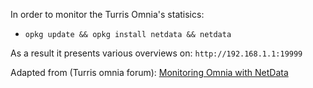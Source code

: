 In order to monitor the Turris Omnia's statisics:

- `opkg update && opkg install netdata && netdata`

As a result it presents various overviews on: `http://192.168.1.1:19999`

Adapted from (Turris omnia forum): [Monitoring Omnia with NetData][1]

<!-- REFERENCES -->

[1]:https://forum.turris.cz/t/monitoring-omnia-with-netdata/3179/9
